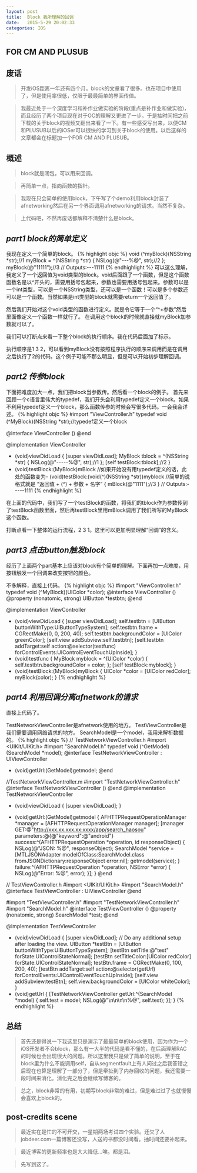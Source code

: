 ```yaml
---
layout: post
title:  Block 我所理解的回调
date:   2015-5-29 20:02:33
categories: IOS
---
```


FOR CM AND PLUSUB
---

##  废话
>开发iOS距离一年还有四个月。block的文章看了很多。也在项目中使用了，但是使用率很低，仅限于最最简单的界面传值。

>我最近处于一个深度学习和补作业做实验的阶段(重点是补作业和做实验)，而且经历了两个项目现在对于OC的理解又更进了一步。于是抽时间把之前下载的关于block的视频又翻出来看了一下。有一些感受写出来，以便CM和PLUSUB以后的iOSer可以很快的学习到关于block的使用。以后这样的文章都会在标题加一个FOR CM AND PLUSUB。


##  概述
>block就是闭包，可以用来回调。

>再简单一点，指向函数的指针。

>我现在只会简单的使用block，下午写了个demo利用block封装了afnetworking然后在另一个界面调用afnetworking的请求。当然不复杂。

>上代码吧，不然再废话都解释不清楚什么是block。

##  _part1 block的简单定义_
我现在定义一个简单的block。
{% highlight objc %}
void (^myBlock)(NSString *str);//1
myBlock = ^(NSString *str)
{
    NSLog(@"---%@", str);//2
};
myBlock(@"11111");//3
// Outputs:---11111
{% endhighlight %}
可以这么理解，我定义了一个返回值为void类型的block。void后面跟了一个函数，但是这个函数函数名是以^开头的，需要用括号包起来，参数也需要用括号包起来。参数可以是一个int类型，可以是一个NSString类型，还可以是一个函数！可以是多个参数还可以是一个函数。当然如果是int类型的block就需要return一个返回值了。

然后我们开始对这个void类型的函数进行定义。就是令它等于一个“^+参数”然后里面像定义一个函数一样就行了。
在调用这个block的时候就直接就myBlock加参数就可以了。

我们可以打断点来看一下整个block的执行顺序。我在代码后面加了标示。

执行顺序是1 3 2，可以看到myBlock没有按照程序执行的顺序来调用而是在调用之后执行了2的代码。这个例子可能不那么明显，但是可以开始初步理解回调。

##  _part2 传参block_
下面把难度加大一点，我们把block当参数传。然后看一个block的例子。
首先来回顾一个c语言里伟大的typedef，我们开头会利用typedef定义一个block。如果不利用typedef定义一个block，那么函数传参的时候会写很多代码。一会我会详述。
{% highlight objc %}
#import "ViewController.h"
typedef void (^MyBlock)(NSString *str);//typedef定义一个block

@interface ViewController ()
@end

@implementation ViewController
- (void)viewDidLoad {
    [super viewDidLoad];
    MyBlock tblock = ^(NSString *str) {
	NSLog(@"-----%@", str);//1
    };
    [self testBlock:tblock];//2
}
- (void)testBlock:(MyBlock)mBlock
//如果开始没有用typedef定义的话，此处的函数变为- (void)testBlock:(void(^)(NSString *str))myblock
//简单的说格式就是 “返回值 + (^) + 参数 + 名字”
{
    mBlock(@"1111");//3
}
// Outputs:-----1111
{% endhighlight %}

在上面的代码中，我们写了一个testBlock的函数，将我们的tblock作为参数传到了testBlock函数里面，然后再testBlock里用mBlock调用了我们所写的MyBlock这个函数。

打断点看一下整体的运行流程，2 3 1。这里可以更加明显理解“回调”的含义。

##  _part3 点击button触发block_
经历了上面两个part基本上应该对block有个简单的理解。下面再加一点难度，用按钮触发一个回调来改变按钮的颜色。

不多解释，直接上代码。
{% highlight objc %}
#import "ViewController.h"
typedef void (^MyBlock)(UIColor *color);
@interface ViewController ()
@property (nonatomic, strong) UIButton *testbtn;
@end

@implementation ViewController
- (void)viewDidLoad {
    [super viewDidLoad];
    self.testbtn = [UIButton buttonWithType:UIButtonTypeSystem];
    self.testbtn.frame = CGRectMake(0, 0, 200, 40);
    self.testbtn.backgroundColor = [UIColor greenColor];
    [self.view addSubview:self.testbtn];
    [self.testbtn addTarget:self action:@selector(testfunc) forControlEvents:UIControlEventTouchUpInside];
}
- (void)testfunc
{
    MyBlock myblock = ^(UIColor *color) {
	self.testbtn.backgroundColor = color;
    };
    [self testBlock:myblock];
}
- (void)testBlock:(MyBlock)myBlock
{
    UIColor *color = [UIColor redColor];
    myBlock(color);
}
{% endhighlight %}

##  _part4 利用回调分离afnetwork的请求_
直接上代码了。

TestNetworkViewController是afnetwork使用的地方。
TestViewController是我们需要调用网络请求的地方。
SearchModel是一个model，我用来解析数据的。
{% highlight objc %}
//  TestNetworkViewController.h
#import <UIKit/UIKit.h>
#import "SearchModel.h"
typedef void (^GetModel)(SearchModel *model);
@interface TestNetworkViewController : UIViewController
+ (void)getUrl:(GetModel)getmodel;
@end

//TestNetworkViewController.m
#import "TestNetworkViewController.h"
@interface TestNetworkViewController ()
@end
@implementation TestNetworkViewController
- (void)viewDidLoad {
    [super viewDidLoad];
}
+ (void)getUrl:(GetModel)getmodel
{
    AFHTTPRequestOperationManager *manager = [AFHTTPRequestOperationManager manager];
    [manager GET:@"http://xxx.xx.xxx.xx:xxxx/app/search_haosou" parameters:@{@"keyword":@"android"} success:^(AFHTTPRequestOperation *operation, id responseObject) {
	NSLog(@"JSON: %@", responseObject);
	SearchModel *service = [MTLJSONAdapter modelOfClass:SearchModel.class fromJSONDictionary:responseObject error:nil];
	getmodel(service);
    } failure:^(AFHTTPRequestOperation *operation, NSError *error) {
	NSLog(@"Error: %@", error);
    }];
}
@end

//  TestViewController.h
#import <UIKit/UIKit.h>
#import "SearchModel.h"
@interface TestViewController : UIViewController
@end

#import "TestViewController.h"
#import "TestNetworkViewController.h"
#import "SearchModel.h"
@interface TestViewController ()
@property (nonatomic, strong) SearchModel *test;
@end

@implementation TestViewController
- (void)viewDidLoad {
    [super viewDidLoad];
    // Do any additional setup after loading the view.
    UIButton *testBtn = [UIButton buttonWithType:UIButtonTypeSystem];
    [testBtn setTitle:@"test" forState:UIControlStateNormal];
    [testBtn setTitleColor:[UIColor redColor] forState:UIControlStateNormal];
    testBtn.frame = CGRectMake(0, 100, 200, 40);
    [testBtn addTarget:self action:@selector(getUrl) forControlEvents:UIControlEventTouchUpInside];
    [self.view addSubview:testBtn];
    self.view.backgroundColor = [UIColor whiteColor];
}
- (void)getUrl
{
    [TestNetworkViewController getUrl:^(SearchModel *model) {
	self.test = model;
	NSLog(@"\n\n\n\n%@", self.test);
    }];
}
{% endhighlight %}

##  总结
> 首先还是得说一下我这里只是演示了最最简单的block使用，因为作为一个iOS开发者不会block，那么有一大半的代码是看不懂的，在后面理解RAC的时候也会出现很大的问题。所以这里我只是做了简单的说明，至于在block里为什么不能调用self，自从segmentfault上有人问过之后我答错之后现在也算是理解了一部分了，但是牵扯到了内存回收的问题，我还需要一段时间来消化。消化完之后会继续写博客的。

> 总之，block非常的有用，初期写block非常的难过，但是难过过了也就慢慢会喜欢上block的。

##  post-credits scene
> 最近实在是忙的不可开交，一星期两场考试四个实验。还欠了人jobdeer.com一篇博客还没写，人送的书都没时间看。抽时间还要补起来。

> 最近博客的更新频率也是大大降低...唉。都是泪。

> 先写到这了。

